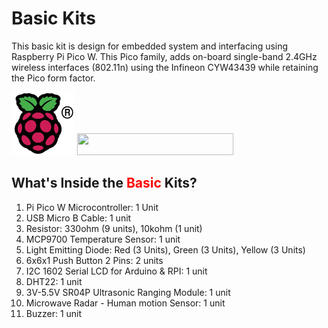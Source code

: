 # Basic Kits
This basic kit is design for embedded system and interfacing using Raspberry Pi Pico W. This Pico family, adds on-board single-band 2.4GHz wireless interfaces (802.11n) using the Infineon CYW43439 while retaining the Pico form factor.

<img src= "https://github.com/mymadi/FKTE-Cytron/blob/main/images/COLOUR-Raspberry-Pi-Symbol-Registered.png" width="101" height="101" alt="Raspberry Pi Logo">
<img src= "https://norasmadi.unimap.edu.my/images/pipico.png" width="250" height="35">
<br>

## What's Inside the <font color="red">Basic</font> Kits?
1. Pi Pico W Microcontroller: 1 Unit
2. USB Micro B Cable: 1 unit
3. Resistor: 330ohm (9 units), 10kohm (1 unit)
4. MCP9700 Temperature Sensor: 1 unit
5. Light Emitting Diode: Red (3 Units), Green (3 Units), Yellow (3 Units)
6. 6x6x1 Push Button 2 Pins: 2 units
7. I2C 1602 Serial LCD for Arduino & RPI: 1 unit
8. DHT22: 1 unit
9. 3V-5.5V SR04P Ultrasonic Ranging Module: 1 unit
10. Microwave Radar - Human motion Sensor: 1 unit
11. Buzzer: 1 unit
